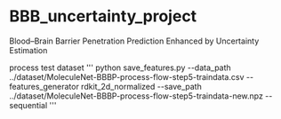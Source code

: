 # BBB_uncertainty_project
Blood–Brain Barrier Penetration Prediction Enhanced by Uncertainty Estimation

process test dataset
'''
python save_features.py --data_path
../dataset/MoleculeNet-BBBP-process-flow-step5-traindata.csv
--features_generator
rdkit_2d_normalized
--save_path
../dataset/MoleculeNet-BBBP-process-flow-step5-traindata-new.npz
--sequential
'''
